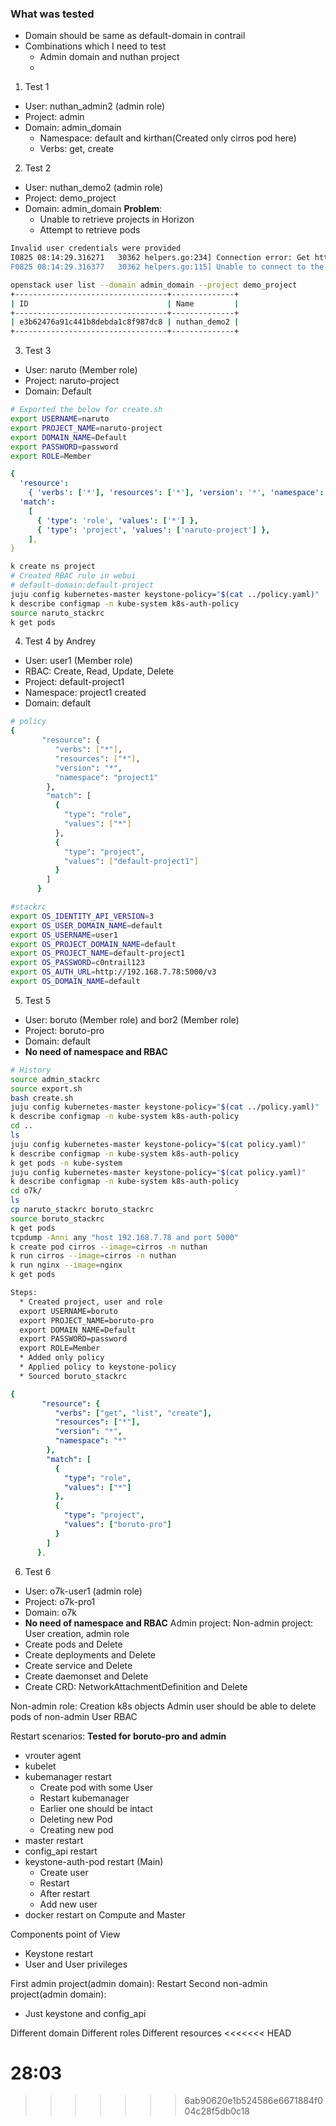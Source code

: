 ### What was tested

- Domain should be same as default-domain in contrail
- Combinations which I need to test
  - Admin domain and nuthan project
  -

1. Test 1

- User: nuthan_admin2 (admin role)
- Project: admin
- Domain: admin_domain
  - Namespace: default and kirthan(Created only cirros pod here)
  - Verbs: get, create

2. Test 2

- User: nuthan_demo2 (admin role)
- Project: demo_project
- Domain: admin_domain
  **Problem**:
  - Unable to retrieve projects in Horizon
  - Attempt to retrieve pods

```sh
Invalid user credentials were provided
I0825 08:14:29.316271   30362 helpers.go:234] Connection error: Get https://192.168.7.29:6443/api/v1/namespaces/default/pods?limit=500: getting credentials: exec plugin didn't return a token or cert/key pair
F0825 08:14:29.316377   30362 helpers.go:115] Unable to connect to the server: getting credentials: exec plugin didn't return a token or cert/key pair

openstack user list --domain admin_domain --project demo_project
+----------------------------------+--------------+
| ID                               | Name         |
+----------------------------------+--------------+
| e3b62476a91c441b8debda1c8f987dc8 | nuthan_demo2 |
+----------------------------------+--------------+
```

3. Test 3

- User: naruto (Member role)
- Project: naruto-project
- Domain: Default

```sh
# Exported the below for create.sh
export USERNAME=naruto
export PROJECT_NAME=naruto-project
export DOMAIN_NAME=Default
export PASSWORD=password
export ROLE=Member
```

```yaml
{
  'resource':
    { 'verbs': ['*'], 'resources': ['*'], 'version': '*', 'namespace': '*' },
  'match':
    [
      { 'type': 'role', 'values': ['*'] },
      { 'type': 'project', 'values': ['naruto-project'] },
    ],
}
```

```sh
k create ns project
# Created RBAC rule in webui
# default-domain:default-project
juju config kubernetes-master keystone-policy="$(cat ../policy.yaml)"
k describe configmap -n kube-system k8s-auth-policy
source naruto_stackrc
k get pods
```

4. Test 4 by Andrey

- User: user1 (Member role)
- RBAC: Create, Read, Update, Delete
- Project: default-project1
- Namespace: project1 created
- Domain: default

```sh
# policy
{
       "resource": {
          "verbs": ["*"],
          "resources": ["*"],
          "version": "*",
          "namespace": "project1"
        },
        "match": [
          {
            "type": "role",
            "values": ["*"]
          },
          {
            "type": "project",
            "values": ["default-project1"]
          }
        ]
      }

#stackrc
export OS_IDENTITY_API_VERSION=3
export OS_USER_DOMAIN_NAME=default
export OS_USERNAME=user1
export OS_PROJECT_DOMAIN_NAME=default
export OS_PROJECT_NAME=default-project1
export OS_PASSWORD=c0ntrail123
export OS_AUTH_URL=http://192.168.7.78:5000/v3
export OS_DOMAIN_NAME=default
```

5. Test 5

- User: boruto (Member role) and bor2 (Member role)
- Project: boruto-pro
- Domain: default
- **No need of namespace and RBAC**

```sh
# History
source admin_stackrc
source export.sh
bash create.sh
juju config kubernetes-master keystone-policy="$(cat ../policy.yaml)"
k describe configmap -n kube-system k8s-auth-policy
cd ..
ls
juju config kubernetes-master keystone-policy="$(cat policy.yaml)"
k describe configmap -n kube-system k8s-auth-policy
k get pods -n kube-system
juju config kubernetes-master keystone-policy="$(cat policy.yaml)"
k describe configmap -n kube-system k8s-auth-policy
cd o7k/
ls
cp naruto_stackrc boruto_stackrc
source boruto_stackrc
k get pods
tcpdump -Anni any "host 192.168.7.78 and port 5000"
k create pod cirros --image=cirros -n nuthan
k run cirros --image=cirros -n nuthan
k run nginx --image=nginx
k get pods
```

```txt
Steps:
  * Created project, user and role
  export USERNAME=boruto
  export PROJECT_NAME=boruto-pro
  export DOMAIN_NAME=Default
  export PASSWORD=password
  export ROLE=Member
  * Added only policy
  * Applied policy to keystone-policy
  * Sourced boruto_stackrc
```

```yaml
{
       "resource": {
          "verbs": ["get", "list", "create"],
          "resources": ["*"],
          "version": "*",
          "namespace": "*"
        },
        "match": [
          {
            "type": "role",
            "values": ["*"]
          },
          {
            "type": "project",
            "values": ["boruto-pro"]
          }
        ]
      },
```

6. Test 6

- User: o7k-user1 (admin role)
- Project: o7k-pro1
- Domain: o7k
- **No need of namespace and RBAC**
  Admin project:
  Non-admin project: User creation, admin role
- Create pods and Delete
- Create deployments and Delete
- Create service and Delete
- Create daemonset and Delete
- Create CRD: NetworkAttachmentDefinition and Delete

Non-admin role: Creation k8s objects
Admin user should be able to delete pods of non-admin User
RBAC

Restart scenarios: **Tested for boruto-pro and admin**

- vrouter agent
- kubelet
- kubemanager restart
  - Create pod with some User
  - Restart kubemanager
  - Earlier one should be intact
  - Deleting new Pod
  - Creating new pod
- master restart
- config_api restart
- keystone-auth-pod restart (Main)
  - Create user
  - Restart
  - After restart
  - Add new user
- docker restart on Compute and Master

Components point of View

- Keystone restart
- User and User privileges

First admin project(admin domain): Restart
Second non-admin project(admin domain):

- Just keystone and config_api

Different domain
Different roles
Different resources
<<<<<<< HEAD

28:03
=======
>>>>>>> 6ab90620e1b524586e6671884f004c28f5db0c18
